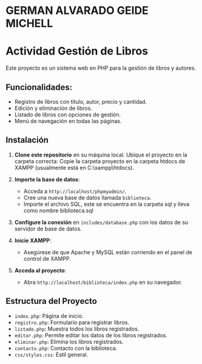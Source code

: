 # GERMAN ALVARADO GEIDE MICHELL

# Actividad Gestión de Libros

Este proyecto es un sistema web en PHP para la gestión de libros y autores.

## Funcionalidades:
- Registro de libros con título, autor, precio y cantidad.
- Edición y eliminación de libros.
- Listado de libros con opciones de gestión.
- Menú de navegación en todas las páginas.

## Instalación

1. **Clone este repositorio** en su máquina local.
Ubique el proyecto en la carpeta correcta:
Copie la carpeta proyecto en la carpeta htdocs de XAMPP (usualmente está en C:\xampp\htdocs).

2. **Importe la base de datos**:
   - Acceda a `http://localhost/phpmyadmin/`.
   - Cree una nueva base de datos llamada `biblioteca`.
   - Importe el archivo SQL, este se encuentra en la carpeta sql y lleva como nombre biblioteca.sql
3. **Configure la conexión** en `includes/database.php` con los datos de su servidor de base de datos.
4. **Inicie XAMPP**:
   - Asegúrese de que Apache y MySQL están corriendo en el panel de control de XAMPP.
5. **Acceda al proyecto**:
   - Abra `http://localhost/biblioteca/index.php` en su navegador.

## Estructura del Proyecto
- `index.php`: Página de inicio.
- `registro.php`: Formulario para registrar libros.
- `listado.php`: Muestra todos los libros registrados.
- `editar.php`: Permite editar los datos de los libros registrados.
- `eliminar.php`: Elimina los libros registrados.
- `contacto.php`: Contacto con la biblioteca.
- `css/styles.css`: Estil general.
